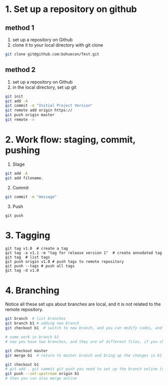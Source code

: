 # 1. Set up a repository on github

## method 1
1. set up a repository on Github
2. clone it to your local directory with git clone
```bash
git clone git@github.com:bohuecon/Test.git
```


## method 2
1. set up a repository on Github
2. in the local directory, set up git
```bash
git init
git add -A
git commit -m "Initial Project Version"
git remote add origin https://
git push origin master
git remote -v
```

# 2. Work flow: staging, commit, pushing
1. Stage
```bash
git add -A
git add filename.
```
2. Commit
```bash
git commit -m "message"
```
3. Push
```
git push
```

# 3. Tagging

```
git tag v1.0  # create a tag
git tag -a v1.1 -m "tag for release version 1"  # create annodated tag
git tag  # list tags
git push origin v1.0 # push tags to remote repository
git push --tags # push all tags
git tag -d v1.0
```


# 4. Branching

Notice all these set ups about branches are local, and it is not related to the remote repository. 

```bash
git branch  # list branches
git branch b1 # adding new branch
git checkout b1  # switch to new branch, and you can modify codes, and it will not change anything on other branches

# some work in branch b1
# now you have two branches, and they are of different files, if you checkout back to master, you will find the file you are editing are different. 

git checkout master
git merge b1  # return to master branch and bring up the changes in b1

git checkout b1
# git add . git commit git push you need to set up the branch online (upsstream)
git push --set-upstream origin b1
# then you can also merge online
```

